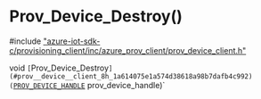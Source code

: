 # Prov_Device_Destroy()

\#include ["azure-iot-sdk-c/provisioning_client/inc/azure_prov_client/prov_device_client.h"](../iot-c-ref-prov-device-client-h.md)  

void `[`Prov_Device_Destroy`](#prov__device__client_8h_1a614075e1a574d38618a98b7dafb4c992)(`[`PROV_DEVICE_HANDLE`](#prov__device__client_8h_1a24ef8c85c7bb0934f64a2365cd2c50a4) prov_device_handle)`

